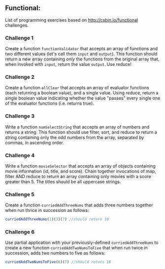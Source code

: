 ## Functional:

List of programming exercises based on http://csbin.io/functional challenges.

### Challenge 1
Create a function `functionValidator` that accepts an array of functions and two different values (let's call them `input` and `output`). This function should return a new array containing *only* the functions from the original array that, when invoked with `input`, return the value `output`. Use reduce!

### Challenge 2
Create a function `allClear` that accepts an array of evaluator functions (each returning a boolean value), and a single value. Using reduce, return a single boolean value indicating whether the value "passes" every single one of the evaluator functions (i.e. returns true).

### Challenge 3
Write a function `numSelectString` that accepts an array of numbers and returns a string. This function should use filter, sort, and reduce to return a string containing only the odd numbers from the array, separated by commas, in ascending order.

### Challenge 4
Write a function `movieSelector` that accepts an array of objects containing movie information (id, title, and score). Chain together invocations of map, filter AND reduce to return an array containing only movies with a score greater than 5. The titles should be all uppercase strings.

### Challenge 5
Create a function `curriedAddThreeNums` that adds three numbers together when run thrice in succession as follows:
```javascript
curriedAddThreeNums(1)(3)(7) //should return 10
```

### Challenge 6
Use partial application with your previously-defined `curriedAddThreeNums` to create a new function `curriedAddTwoNumsToFive` that when run twice in succession, adds two numbers to five as follows:
```javascript
curriedAddTwoNumsToFive(6)(7) //should return 18
```
